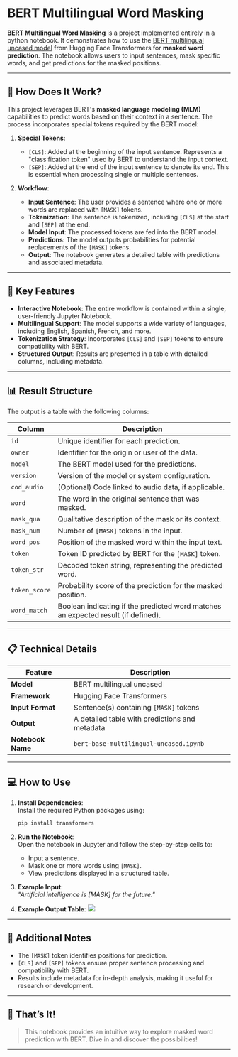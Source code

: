 # **BERT Multilingual Word Masking**

**BERT Multilingual Word Masking** is a project implemented entirely in a python notebook. It demonstrates how to use the [BERT multilingual uncased model](https://huggingface.co/bert-base-multilingual-uncased) from Hugging Face Transformers for **masked word prediction**. The notebook allows users to input sentences, mask specific words, and get predictions for the masked positions.

---

## 🤔 **How Does It Work?**

This project leverages BERT's **masked language modeling (MLM)** capabilities to predict words based on their context in a sentence. The process incorporates special tokens required by the BERT model:

1. **Special Tokens**:
    
    - `[CLS]`: Added at the beginning of the input sentence. Represents a "classification token" used by BERT to understand the input context.
    - `[SEP]`: Added at the end of the input sentence to denote its end. This is essential when processing single or multiple sentences.
2. **Workflow**:
    
    - **Input Sentence**: The user provides a sentence where one or more words are replaced with `[MASK]` tokens.
    - **Tokenization**: The sentence is tokenized, including `[CLS]` at the start and `[SEP]` at the end.
    - **Model Input**: The processed tokens are fed into the BERT model.
    - **Predictions**: The model outputs probabilities for potential replacements of the `[MASK]` tokens.
    - **Output**: The notebook generates a detailed table with predictions and associated metadata.

---

## 🚀 **Key Features**

- **Interactive Notebook**: The entire workflow is contained within a single, user-friendly Jupyter Notebook.
- **Multilingual Support**: The model supports a wide variety of languages, including English, Spanish, French, and more.
- **Tokenization Strategy**: Incorporates `[CLS]` and `[SEP]` tokens to ensure compatibility with BERT.
- **Structured Output**: Results are presented in a table with detailed columns, including metadata.

---

## 📊 **Result Structure**

The output is a table with the following columns:

|**Column**|**Description**|
|---|---|
|`id`|Unique identifier for each prediction.|
|`owner`|Identifier for the origin or user of the data.|
|`model`|The BERT model used for the predictions.|
|`version`|Version of the model or system configuration.|
|`cod_audio`|(Optional) Code linked to audio data, if applicable.|
|`word`|The word in the original sentence that was masked.|
|`mask_qua`|Qualitative description of the mask or its context.|
|`mask_num`|Number of `[MASK]` tokens in the input.|
|`word_pos`|Position of the masked word within the input text.|
|`token`|Token ID predicted by BERT for the `[MASK]` token.|
|`token_str`|Decoded token string, representing the predicted word.|
|`token_score`|Probability score of the prediction for the masked position.|
|`word_match`|Boolean indicating if the predicted word matches an expected result (if defined).|


---

## 📋 **Technical Details**

|**Feature**|**Description**|
|---|---|
|**Model**|BERT multilingual uncased|
|**Framework**|Hugging Face Transformers|
|**Input Format**|Sentence(s) containing `[MASK]` tokens|
|**Output**|A detailed table with predictions and metadata|
|**Notebook Name**|`bert-base-multilingual-uncased.ipynb`|

---

## 💻 **How to Use**

1. **Install Dependencies**:  
    Install the required Python packages using:
    
    ```bash
    pip install transformers
    ```
    
2. **Run the Notebook**:  
    Open the notebook in Jupyter and follow the step-by-step cells to:
    
    - Input a sentence.
    - Mask one or more words using `[MASK]`.
    - View predictions displayed in a structured table.
3. **Example Input**:  
    _"Artificial intelligence is [MASK] for the future."_
4. **Example Output Table**:
    ![](https://i.imgur.com/Papmx4e.png)
---

## 📝 **Additional Notes**

- The `[MASK]` token identifies positions for prediction.
- `[CLS]` and `[SEP]` tokens ensure proper sentence processing and compatibility with BERT.
- Results include metadata for in-depth analysis, making it useful for research or development.

---

## 🎉 **That’s It!**
 
> This notebook provides an intuitive way to explore masked word prediction with BERT. Dive in and discover the possibilities!

---
